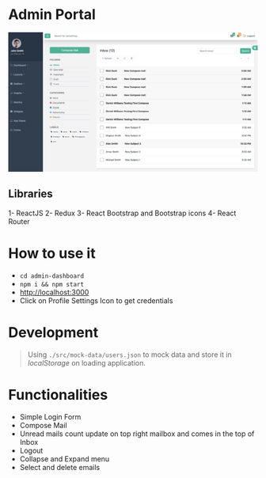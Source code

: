 # Admin Portal

![Admin Portal Image](/public/dashboard.png)

## Libraries

1- ReactJS
2- Redux
3- React Bootstrap and Bootstrap icons
4- React Router

# How to use it

* `cd admin-dashboard`
* `npm i && npm start`
* [http://localhost:3000](http://localhost:3000)
* Click on Profile Settings Icon to get credentials

# Development

> Using ``./src/mock-data/users.json`` to mock data and store it in *localStorage* on loading application.

# Functionalities 

* Simple Login Form
* Compose Mail
* Unread mails count update on top right mailbox and comes in the top of Inbox
* Logout
* Collapse and Expand menu
* Select and delete emails
